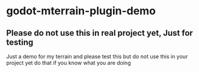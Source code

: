 # godot-mterrain-plugin-demo
## Please do not use this in real project yet, Just for testing
Just a demo for my terrain and please test this but do not use this in your project yet do that if you know what you are doing
